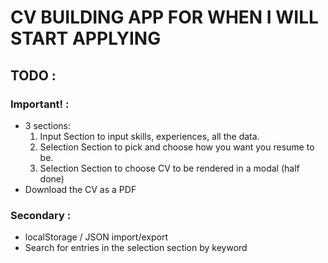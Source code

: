 # CV BUILDING APP FOR WHEN I WILL START APPLYING

## TODO :

### Important! :

- 3 sections:
  1. Input Section to input skills, experiences, all the data.
  2. Selection Section to pick and choose how you want you resume to be.
  3. Selection Section to choose CV to be rendered in a modal (half done)
- Download the CV as a PDF

### Secondary :

- localStorage / JSON import/export
- Search for entries in the selection section by keyword
